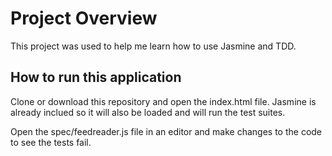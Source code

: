 # Project Overview

This project was used to help me learn how to use Jasmine and TDD.


## How to run this application

Clone or download this repository and open the index.html file. Jasmine is already inclued so it will also be loaded and will run the test suites.

Open the spec/feedreader.js file in an editor and make changes to the code to see the tests fail.
